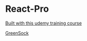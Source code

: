 # React-Pro

[Built with this udemy training course](https://www.udemy.com/course/react-pro/)

[GreenSock](https://greensock.com/gsap/)
